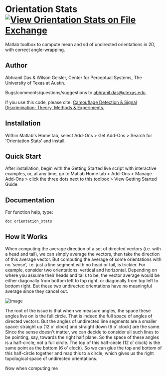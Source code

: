 # Orientation Stats [![View Orientation Stats on File Exchange](https://www.mathworks.com/matlabcentral/images/matlab-file-exchange.svg)](https://www.mathworks.com/matlabcentral/fileexchange/125715-orientation-stats)
Matlab toolbox to compute mean and sd of undirected orientations in 2D, with correct angle-wrapping.

## Author
Abhranil Das & Wilson Geisler, Center for Perceptual Systems, The University of Texas at Austin.

Bugs/comments/questions/suggestions to abhranil.das@utexas.edu.

If you use this code, please cite: [Camouflage Detection & Signal Discrimination: Theory, Methods & Experiments.](http://dx.doi.org/10.13140/RG.2.2.10585.80487)

## Installation
Within Matlab's Home tab, select Add-Ons > Get Add-Ons > Search for 'Orientation Stats' and install.

## Quick Start
After installation, begin with the Getting Started live script with interactive examples, or, at any time, go to Matlab Home tab > Add-Ons > Manage Add-Ons > click the three dots next to this toolbox > View Getting Started Guide

## Documentation
For function help, type:

    doc orientation_stats

## How it Works
When computing the average direction of a set of directed vectors (i.e. with a head and tail), we can simply average the vectors, then take the direction of this average vector. But computing the average of some orientations with no 'sense', i.e. just a line segment with no head or tail, is trickier. For example, consider two orientations: vertical and horizontal. Depending on where you assume their heads and tails to be, the vector average would be either diagonally from bottom left to top right, or diagonally from top left to bottom right. But these two undirected orientations have no meaningful average since they cancel out.

![image](https://user-images.githubusercontent.com/1142007/223535942-fdd92316-c705-4879-be15-7f6f8e8e67e7.png)


The root of the issue is that when we measure angles, the space these angles live on is the full circle. That is indeed the full space of angles of directed vectors. But the angles of undirected line segments are a smaller space: straight up (12 o' clock) and straight down (6 o' clock) are the same. Since the sense doesn't matter, we can decide to consider all such lines to be pointing, say, towards the right half plane. So the space of these angles is a half-circle, not a full circle. The top of this half-circle (12 o' clock) is the same point as the bottom (6 o' clock). So we can glue the top and bottom of this half-circle together and map this to a circle, which gives us the right topological space of undirected orientations.

Now when computing me
